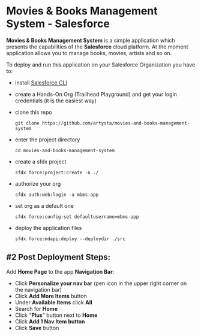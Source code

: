 # Movies & Books Management System - Salesforce

**Movies & Books Management System** is a simple application which presents the capabilities of the **Salesforce** cloud platform. At the moment application allows you to manage books, movies, artists and so on.

To deploy and run this application on your Salesforce Organization you have to:

 - install [Salesforce CLI](https://developer.salesforce.com/tools/sfdxcli)

 - create a Hands-On Org (Trailhead Playground) and get your login credentials (it is the easiest way)

 - clone this repo

    ```console
    git clone https://github.com/artysta/movies-and-books-management-system
    ```

 - enter the project directory

    ```console
    cd movies-and-books-management-system
    ```
    
 - create a sfdx project

    ```console
    sfdx force:project:create -n ./
    ```
 
 - authorize your org

    ```console
    sfdx auth:web:login -a mbms-app
    ```

 - set org as a default one

    ```console
    sfdx force:config:set defaultusername=mbms-app
    ```

 - deploy the application files
 
    ```console
    sfdx force:mdapi:deploy --deploydir ./src
    ```

## **#2** Post Deployment Steps:

Add **Home Page** to the app **Navigation Bar**:

 - Click **Personalize your nav bar** (pen icon in the upper right corner on the navigation bar)
 - Click **Add More Items** button
 - Under **Available Items** click **All**
 - Search for **Home**
 - Click "**Plus**" button next to **Home**
 - Click **Add 1 Nav Item button**
 - Click **Save** button
